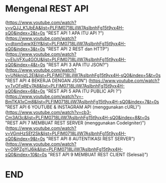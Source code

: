 # Mengenal REST API
(https://www.youtube.com/watch?v=vQJJ_K1JbEA&list=PLFIM0718LjIW7AsIbnhFg15t9yx4H-sQ0&index=2&t=0s "REST API 1 APA ITU API ?")
(https://www.youtube.com/watch?v=dtpm5wwXEIY&list=PLFIM0718LjIW7AsIbnhFg15t9yx4H-sQ0&index=3&t=0s "REST API 2 REST dan HTTP")
(https://www.youtube.com/watch?v=EluVFXu4GOU&list=PLFIM0718LjIW7AsIbnhFg15t9yx4H-sQ0&index=4&t=0s "REST API 3 APA ITU JSON?")
(https://www.youtube.com/watch?v=UNjknizL2EI&list=PLFIM0718LjIW7AsIbnhFg15t9yx4H-sQ0&index=5&t=0s "REST API 4 BEKERJA DENGAN JSON")
(https://www.youtube.com/watch?v=TvOFqREy7A8&list=PLFIM0718LjIW7AsIbnhFg15t9yx4H-sQ0&index=6&t=0s "REST API 5 APA ITU PUBLIC API ?")
(https://www.youtube.com/watch?v=-BmTKA1xCm8&list=PLFIM0718LjIW7AsIbnhFg15t9yx4H-sQ0&index=7&t=0s "REST API 6 YOUTUBE & INSTAGRAM API (menggunakan cURL)")
(https://www.youtube.com/watch?v=cb3-Cm3Al3c&list=PLFIM0718LjIW7AsIbnhFg15t9yx4H-sQ0&index=8&t=0s "REST API 7 MEMBUAT REST SERVER (menggunakan CodeIgniter)")
(https://www.youtube.com/watch?v=VGmHzSEf2Sk&list=PLFIM0718LjIW7AsIbnhFg15t9yx4H-sQ0&index=9&t=0s "REST API 8 AUTENTIKASI REST SERVER")
(https://www.youtube.com/watch?v=O9PZgYjJ6ik&list=PLFIM0718LjIW7AsIbnhFg15t9yx4H-sQ0&index=10&t=0s "REST API 9 MEMBUAT REST CLIENT (Selesai)")
# END
